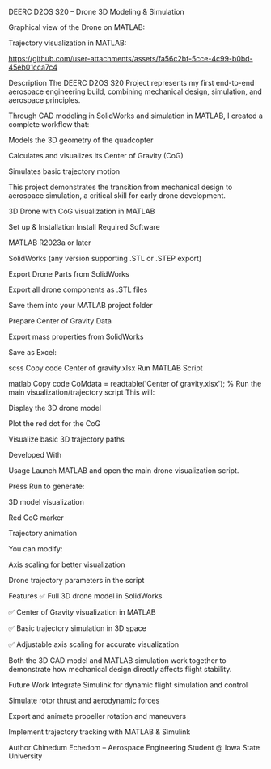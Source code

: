 DEERC D2OS S20 – Drone 3D Modeling & Simulation


Graphical view of the Drone on MATLAB:



Trajectory visualization in MATLAB:

https://github.com/user-attachments/assets/fa56c2bf-5cce-4c99-b0bd-45eb01cca7c4

Description
The DEERC D2OS S20 Project represents my first end-to-end aerospace engineering build, combining mechanical design, simulation, and aerospace principles.

Through CAD modeling in SolidWorks and simulation in MATLAB, I created a complete workflow that:

Models the 3D geometry of the quadcopter

Calculates and visualizes its Center of Gravity (CoG)

Simulates basic trajectory motion

This project demonstrates the transition from mechanical design to aerospace simulation, a critical skill for early drone development.


3D Drone with CoG visualization in MATLAB

Set up & Installation
Install Required Software

MATLAB R2023a or later

SolidWorks (any version supporting .STL or .STEP export)

Export Drone Parts from SolidWorks

Export all drone components as .STL files

Save them into your MATLAB project folder

Prepare Center of Gravity Data

Export mass properties from SolidWorks

Save as Excel:

scss
Copy code
Center of gravity.xlsx
Run MATLAB Script

matlab
Copy code
CoMdata = readtable('Center of gravity.xlsx');
% Run the main visualization/trajectory script
This will:

Display the 3D drone model

Plot the red dot for the CoG

Visualize basic 3D trajectory paths

Developed With

Usage
Launch MATLAB and open the main drone visualization script.

Press Run to generate:

3D model visualization

Red CoG marker

Trajectory animation

You can modify:

Axis scaling for better visualization

Drone trajectory parameters in the script

Features
✅ Full 3D drone model in SolidWorks

✅ Center of Gravity visualization in MATLAB

✅ Basic trajectory simulation in 3D space

✅ Adjustable axis scaling for accurate visualization

Both the 3D CAD model and MATLAB simulation work together to demonstrate how mechanical design directly affects flight stability.

Future Work
Integrate Simulink for dynamic flight simulation and control

Simulate rotor thrust and aerodynamic forces

Export and animate propeller rotation and maneuvers

Implement trajectory tracking with MATLAB & Simulink

Author
Chinedum Echedom – Aerospace Engineering Student @ Iowa State University

